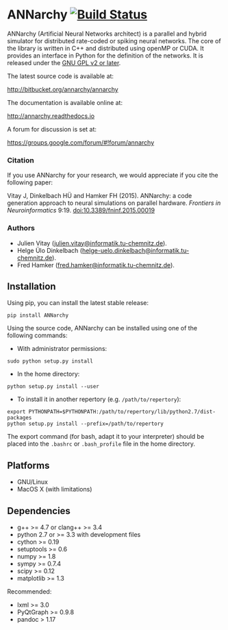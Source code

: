 # ANNarchy [![Build Status](https://travis-ci.org/ANNarchy/ANNarchy.svg?branch=develop)](https://travis-ci.org/ANNarchy/ANNarchy)

ANNarchy (Artificial Neural Networks architect) is a parallel and hybrid simulator for distributed rate-coded or spiking neural networks. The core of the library is written in C++ and distributed using openMP or CUDA. It provides an interface in Python for the definition of the networks. It is released under the [GNU GPL v2 or later](http://www.gnu.org/licenses/gpl.html).

The latest source code is available at:

<http://bitbucket.org/annarchy/annarchy>

The documentation is available online at:

<http://annarchy.readthedocs.io>

A forum for discussion is set at:

<https://groups.google.com/forum/#!forum/annarchy>

### Citation

If you use ANNarchy for your research, we would appreciate if you cite the following paper:

Vitay J, Dinkelbach HÜ and Hamker FH (2015). ANNarchy: a code generation approach to neural simulations on parallel hardware. *Frontiers in Neuroinformatics* 9:19. [doi:10.3389/fninf.2015.00019](http://dx.doi.org/10.3389/fninf.2015.00019)

### Authors

* Julien Vitay (julien.vitay@informatik.tu-chemnitz.de).
* Helge Ülo Dinkelbach (helge-uelo.dinkelbach@informatik.tu-chemnitz.de).
* Fred Hamker (fred.hamker@informatik.tu-chemnitz.de).


## Installation

Using pip, you can install the latest stable release:

```
pip install ANNarchy
```

Using the source code, ANNarchy can be installed using one of the following commands:

* With administrator permissions:

```
sudo python setup.py install
```

* In the home directory:

```
python setup.py install --user
```

* To install it in another repertory (e.g. `/path/to/repertory`):

```
export PYTHONPATH=$PYTHONPATH:/path/to/repertory/lib/python2.7/dist-packages
python setup.py install --prefix=/path/to/repertory
```

The export command (for bash, adapt it to your interpreter) should be placed into the `.bashrc` or `.bash_profile` file in the home directory.

## Platforms

* GNU/Linux
* MacOS X (with limitations)

## Dependencies

* g++ >= 4.7 or clang++ >= 3.4
* python 2.7 or >= 3.3 with development files
* cython >= 0.19
* setuptools >= 0.6
* numpy >= 1.8
* sympy >= 0.7.4
* scipy >= 0.12
* matplotlib >= 1.3

Recommended:

* lxml >= 3.0
* PyQtGraph >= 0.9.8
* pandoc > 1.17
